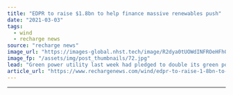```yaml
---
title: "EDPR to raise $1.8bn to help finance massive renewables push"
date: "2021-03-03"
tags: 
  - wind
  - recharge news
source: "recharge news"
image_url: "https://images-global.nhst.tech/image/R2dya0tUOWdINFROeHFhQVJST1lxNUNBUFJybW1YR3hrL1dWWmxIT0FnTT0=/nhst/binary/635be4c0c475617184342e9cf100387a"
image_fp: "/assets/img/post_thumbnails/72.jpg"
lead: "Green power utility last week had pledged to double its green power capacity to 40GW in next five years"
article_url: "https://www.rechargenews.com/wind/edpr-to-raise-1-8bn-to-help-finance-massive-renewables-push/2-1-973459"
---
```


---

